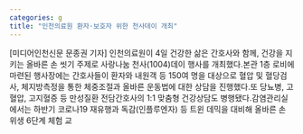 ```yaml
---
categories: g
title: "인천의료원 환자·보호자 위한 천사데이 개최"
---
```

[미디어인천신문 문종권 기자] 인천의료원이 4일 건강한 삶은 간호사와 함께, 건강을 지키는 올바른 손 씻기 주제로 사랑나눔 천사(1004)데이 행사를 개최했다.본관 1층 로비에 마련된 행사장에는 간호사들이 환자와 내원객 등 150여 명을 대상으로 혈압 및 혈당검사, 체지방측정을 통한 체중조절과 올바른 운동법에 대한 상담을 진행했다.또 당뇨병, 고혈압, 고지혈증 등 만성질환 전담간호사의 1:1 맞춤형 건강상담도 병행됐다.감염관리실에서는 하반기 코로나19 재유행과 독감(인플루엔자) 등 트윈 데믹을 대비해 올바른 손 위생 6단계 체험 교